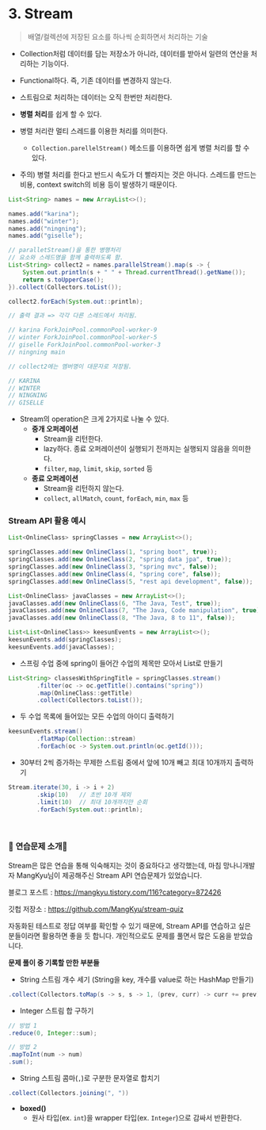 # 3. Stream

> 배열/컬렉션에 저장된 요소를 하나씩 순회하면서 처리하는 기술

- Collection처럼 데이터를 담는 저장소가 아니라, 데이터를 받아서 일련의 연산을 처리하는 기능이다.

- Functional하다. 즉, 기존 데이터를 변경하지 않는다.

- 스트림으로 처리하는 데이터는 오직 한번만 처리한다.

- **병렬 처리**를 쉽게 할 수 있다.
- 병렬 처리란 멀티 스레드를 이용한 처리를 의미한다.
  - `Collection.parellelStream()` 메소드를 이용하면 쉽게 병렬 처리를 할 수 있다. 
  
- 주의) 병렬 처리를 한다고 반드시 속도가 더 빨라지는 것은 아니다. 스레드를 만드는 비용, context switch의 비용 등이 발생하기 때문이다.

```java
List<String> names = new ArrayList<>();

names.add("karina");
names.add("winter");
names.add("ningning");
names.add("giselle");

// paralletStream()을 통한 병행처리
// 요소와 스레드명을 함께 출력하도록 함.
List<String> collect2 = names.parallelStream().map(s -> {
    System.out.println(s + " " + Thread.currentThread().getName());
    return s.toUpperCase();
}).collect(Collectors.toList());

collect2.forEach(System.out::println);

// 출력 결과 => 각각 다른 스레드에서 처리됨.

// karina ForkJoinPool.commonPool-worker-9
// winter ForkJoinPool.commonPool-worker-5
// giselle ForkJoinPool.commonPool-worker-3
// ningning main

// collect2에는 멤버명이 대문자로 저장됨.

// KARINA
// WINTER
// NINGNING
// GISELLE
```

- Stream의 operation은 크게 2가지로 나눌 수 있다.
  - **중개 오퍼레이션**
    - Stream을 리턴한다.
    - lazy하다. 종료 오퍼레이션이 실행되기 전까지는 실행되지 않음을 의미한다.
    - `filter`, `map`, `limit`, `skip`, `sorted` 등
  - **종료 오퍼레이션**
    - Stream을 리턴하지 않는다.
    - `collect`, `allMatch`, `count`, `forEach`, `min`, `max` 등



### Stream API 활용 예시

```java
List<OnlineClass> springClasses = new ArrayList<>();

springClasses.add(new OnlineClass(1, "spring boot", true));
springClasses.add(new OnlineClass(2, "spring data jpa", true));
springClasses.add(new OnlineClass(3, "spring mvc", false));
springClasses.add(new OnlineClass(4, "spring core", false));
springClasses.add(new OnlineClass(5, "rest api development", false));

List<OnlineClass> javaClasses = new ArrayList<>();
javaClasses.add(new OnlineClass(6, "The Java, Test", true));
javaClasses.add(new OnlineClass(7, "The Java, Code manipulation", true));
javaClasses.add(new OnlineClass(8, "The Java, 8 to 11", false));

List<List<OnlineClass>> keesunEvents = new ArrayList<>();
keesunEvents.add(springClasses);
keesunEvents.add(javaClasses);
```



- 스프링 수업 중에 spring이 들어간 수업의 제목만 모아서 List로 만들기

```java
List<String> classesWithSpringTitle = springClasses.stream()
        .filter(oc -> oc.getTitle().contains("spring"))
        .map(OnlineClass::getTitle)
        .collect(Collectors.toList());
```



- 두 수업 목록에 들어있는 모든 수업의 아이디 출력하기

```java
keesunEvents.stream()
        .flatMap(Collection::stream)
        .forEach(oc -> System.out.println(oc.getId()));
```



- 30부터 2씩 증가하는 무제한 스트림 중에서 앞에 10개 빼고 최대 10개까지 출력하기

```java
Stream.iterate(30, i -> i + 2)
        .skip(10)   // 초반 10개 제외
        .limit(10)  // 최대 10개까지만 순회
        .forEach(System.out::println);
```

<br>

### 🔸 **연습문제 소개**🔸

Stream은 많은 연습을 통해 익숙해지는 것이 중요하다고 생각했는데, 마침 망나니개발자 MangKyu님이 제공해주신 Stream API 연습문제가 있었습니다.



블로그 포스트 : https://mangkyu.tistory.com/116?category=872426

깃헙 저장소 : https://github.com/MangKyu/stream-quiz



자동화된 테스트로 정답 여부를 확인할 수 있기 때문에, Stream API를 연습하고 싶은 분들이라면 활용하면 좋을 듯 합니다. 개인적으로도 문제를 풀면서 많은 도움을 받았습니다.



**문제 풀이 중 기록할 만한 부분들**

- String 스트림 개수 세기 (String을 key, 개수를 value로 하는 HashMap 만들기)

```java
.collect(Collectors.toMap(s -> s, s -> 1, (prev, curr) -> curr += prev));
```

- Integer 스트림 합 구하기

```java
// 방법 1
.reduce(0, Integer::sum);

// 방법 2
.mapToInt(num -> num)
.sum();
```

- String 스트림 콤마(`,`)로 구분한 문자열로 합치기

```java
.collect(Collectors.joining(", "))
```

- **boxed()**
  - 원사 타입(ex. `int`)을 wrapper 타입(ex. `Integer`)으로 감싸서 반환한다.



